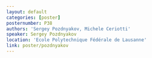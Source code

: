 ```yaml
---
layout: default
categories: [poster]
posternumber: P38
authors: 'Sergey Pozdnyakov, Michele Ceriotti'
speaker: Sergey Pozdnyakov
location: 'Ecole Polytechnique Fédérale de Lausanne'
link: poster/pozdnyakov
---
```

